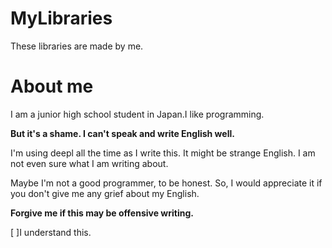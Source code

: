 # MyLibraries
These libraries are made by me.

# About me
I am a junior high school student in Japan.I like programming.

__But it's a shame.
I can't speak and write English well.__

I'm using deepl all the time as I write this. It might be strange English.
I am not even sure what I am writing about. 

Maybe I'm not a good programmer, to be honest.
So, I would appreciate it if you don't give me any grief about my English.

__Forgive me if this may be offensive writing.__

[ ]I understand this.
